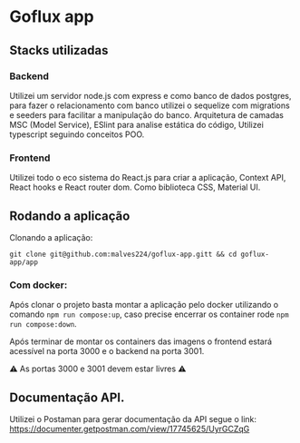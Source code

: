 # Goflux app

## Stacks utilizadas 

 ### Backend
 Utilizei um servidor node.js com express e como banco de dados postgres, para fazer o relacionamento com banco utilizei o sequelize com migrations e seeders para facilitar a manipulação do banco.
Arquitetura de camadas MSC (Model Service), ESlint para analise estática do código, Utilizei typescript seguindo conceitos POO.

### Frontend

Utilizei todo o eco sistema do React.js para criar a aplicação, Context API, React hooks e React router dom.
Como biblioteca CSS, Material UI.

## Rodando a aplicação

Clonando a aplicação: 

`git clone git@github.com:malves224/goflux-app.gitt && cd goflux-app/app`

### Com docker:

Após clonar o projeto basta montar a aplicação pelo docker utilizando o comando 
`npm run compose:up`, caso precise encerrar os container rode `npm run compose:down`.

Após terminar de montar os containers das imagens o frontend estará acessível na porta 3000 e o backend na porta 3001.

:warning: As portas 3000 e 3001 devem estar livres :warning:

## Documentação API.
Utilizei o Postaman para gerar documentação da API segue o link:
https://documenter.getpostman.com/view/17745625/UyrGCZqG
